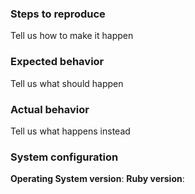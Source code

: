 ### Steps to reproduce
Tell us how to make it happen

### Expected behavior
Tell us what should happen

### Actual behavior
Tell us what happens instead

### System configuration
**Operating System version**:
**Ruby version**:
